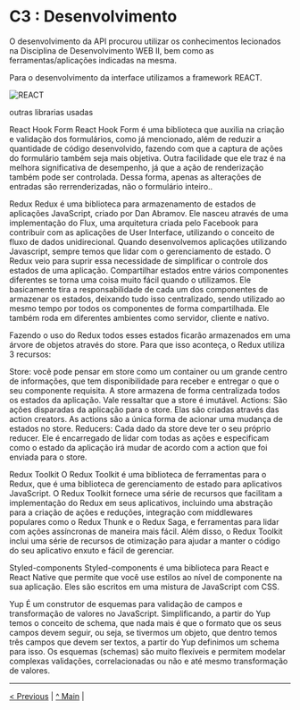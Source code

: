 
# C3 : Desenvolvimento


O desenvolvimento da API procurou utilizar  os conhecimentos lecionados na Disciplina de Desenvolvimento WEB II, bem como as ferramentas/aplicações indicadas na mesma.

Para o desenvolvimento da interface utilizamos a framework REACT.

![REACT](images/react.png)

outras librarias usadas

React Hook Form
React Hook Form é uma biblioteca que auxilia na criação e validação dos formulários, como já mencionado, além de reduzir a quantidade de código desenvolvido, 
fazendo com que a captura de ações do formulário também seja mais objetiva. Outra facilidade que ele traz é na melhora significativa de desempenho, já que a 
ação de renderização também pode ser controlada. Dessa forma, apenas as alterações de entradas são rerrenderizadas, não o formulário inteiro..

Redux
Redux é uma biblioteca para armazenamento de estados de aplicações JavaScript, criado por Dan Abramov. Ele nasceu através de uma implementação do Flux, 
uma arquitetura criada pelo Facebook para contribuir com as aplicações de User Interface, utilizando o conceito de fluxo de dados unidirecional. Quando 
desenvolvemos aplicações utilizando Javascript, sempre temos que lidar com o gerenciamento de estado. O Redux veio para suprir essa necessidade de simplificar 
o controle dos estados de uma aplicação. Compartilhar estados entre vários componentes diferentes se torna uma coisa muito fácil quando o utilizamos.
Ele basicamente tira a responsabilidade de cada um dos componentes de armazenar os estados, deixando tudo isso centralizado, sendo utilizado ao mesmo tempo 
por todos os componentes de forma compartilhada. Ele também roda em diferentes ambientes como servidor, cliente e nativo.

Fazendo o uso do Redux todos esses estados ficarão armazenados em uma árvore de objetos através do store. Para que isso aconteça, o Redux utiliza 3 recursos:

  Store: você pode pensar em store como um container ou um grande centro de informações, que tem disponibilidade para receber e entregar o que o 
      seu componente requisita. A store armazena de forma centralizada todos os estados da aplicação. Vale ressaltar que a store é imutável.
  Actions: São ações disparadas da aplicação para o store. Elas são criadas através das action creators. As actions são a única forma de acionar 
      uma mudança de estados no store.
  Reducers: Cada dado da store deve ter o seu próprio reducer. Ele é encarregado de lidar com todas as ações e especificam como o estado da 
      aplicação irá mudar de acordo com a action que foi enviada para o store.

Redux Toolkit
O Redux Toolkit é uma biblioteca de ferramentas para o Redux, que é uma biblioteca de gerenciamento de estado para aplicativos JavaScript. 
O Redux Toolkit fornece uma série de recursos que facilitam a implementação do Redux em seus aplicativos, incluindo uma abstração para a criação 
de ações e reduções, integração com middlewares populares como o Redux Thunk e o Redux Saga, e ferramentas para lidar com ações assíncronas de maneira 
mais fácil. Além disso, o Redux Toolkit inclui uma série de recursos de otimização para ajudar a manter o código do seu aplicativo enxuto e fácil de gerenciar.

Styled-components
Styled-components é uma biblioteca para React e React Native que permite que você use estilos ao nível de componente na sua aplicação. 
Eles são escritos em uma mistura de JavaScript com CSS. 

Yup
É um construtor de esquemas para validação de campos e transformação de valores no JavaScript. Simplificando, a partir do Yup temos o conceito de schema,
que nada mais é que o formato que os seus campos devem seguir, ou seja, se tivermos um objeto, que dentro temos três campos que devem ser textos, a partir 
do Yup definimos um schema para isso. Os esquemas (schemas) são muito flexíveis e permitem modelar complexas validações, correlacionadas ou não e até mesmo 
transformação de valores.

---
[< Previous](Recursos.md) | [^ Main](../../../) |
